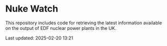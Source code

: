 # Nuke Watch

This repository includes code for retrieving the latest information available on the output of EDF nuclear power plants in the UK.

Last updated: 2025-02-20 13:21